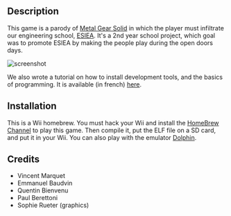 Description
-----------
This game is a parody of [Metal Gear Solid](http://en.wikipedia.org/wiki/Metal_Gear_Solid) in which the player must infiltrate our engineering school, [ESIEA](http://www.esiea.fr). It's a 2nd year school project, which goal was to promote ESIEA by making the people play during the open doors days.

![screenshot](https://drive.google.com/file/d/0B31-CIvNW1LdVHFua3h6c0ZJbFk/edit?usp=sharing)

We also wrote a tutorial on how to install development tools, and the basics of programming. It is available (in french) [here](https://drive.google.com/file/d/0B31-CIvNW1LdZno3S1lScTl2Zmc/edit?usp=sharing).

Installation
------------
This is a Wii homebrew. You must hack your Wii and install the [HomeBrew Channel](http://hbc.hackmii.com) to play this game. Then compile it, put the ELF file on a SD card, and put it in your Wii. You can also play with the emulator [Dolphin](http://www.dolphin-emulator.com/).

Credits
-------
* Vincent Marquet
* Emmanuel Baudvin
* Quentin Bienvenu
* Paul Berettoni
* Sophie Rueter (graphics)